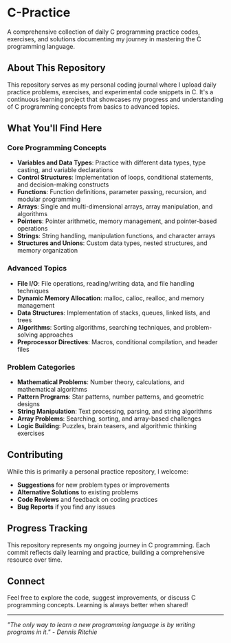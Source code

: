 # C-Practice

A comprehensive collection of daily C programming practice codes, exercises, and solutions documenting my journey in mastering the C programming language.

## About This Repository

This repository serves as my personal coding journal where I upload daily practice problems, exercises, and experimental code snippets in C. It's a continuous learning project that showcases my progress and understanding of C programming concepts from basics to advanced topics.

## What You'll Find Here

### Core Programming Concepts
- **Variables and Data Types**: Practice with different data types, type casting, and variable declarations
- **Control Structures**: Implementation of loops, conditional statements, and decision-making constructs
- **Functions**: Function definitions, parameter passing, recursion, and modular programming
- **Arrays**: Single and multi-dimensional arrays, array manipulation, and algorithms
- **Pointers**: Pointer arithmetic, memory management, and pointer-based operations
- **Strings**: String handling, manipulation functions, and character arrays
- **Structures and Unions**: Custom data types, nested structures, and memory organization

### Advanced Topics
- **File I/O**: File operations, reading/writing data, and file handling techniques
- **Dynamic Memory Allocation**: malloc, calloc, realloc, and memory management
- **Data Structures**: Implementation of stacks, queues, linked lists, and trees
- **Algorithms**: Sorting algorithms, searching techniques, and problem-solving approaches
- **Preprocessor Directives**: Macros, conditional compilation, and header files

### Problem Categories
- **Mathematical Problems**: Number theory, calculations, and mathematical algorithms
- **Pattern Programs**: Star patterns, number patterns, and geometric designs
- **String Manipulation**: Text processing, parsing, and string algorithms
- **Array Problems**: Searching, sorting, and array-based challenges
- **Logic Building**: Puzzles, brain teasers, and algorithmic thinking exercises

## Contributing

While this is primarily a personal practice repository, I welcome:
- **Suggestions** for new problem types or improvements
- **Alternative Solutions** to existing problems
- **Code Reviews** and feedback on coding practices
- **Bug Reports** if you find any issues

## Progress Tracking

This repository represents my ongoing journey in C programming. Each commit reflects daily learning and practice, building a comprehensive resource over time.

## Connect

Feel free to explore the code, suggest improvements, or discuss C programming concepts. Learning is always better when shared!

---

*"The only way to learn a new programming language is by writing programs in it." - Dennis Ritchie*
